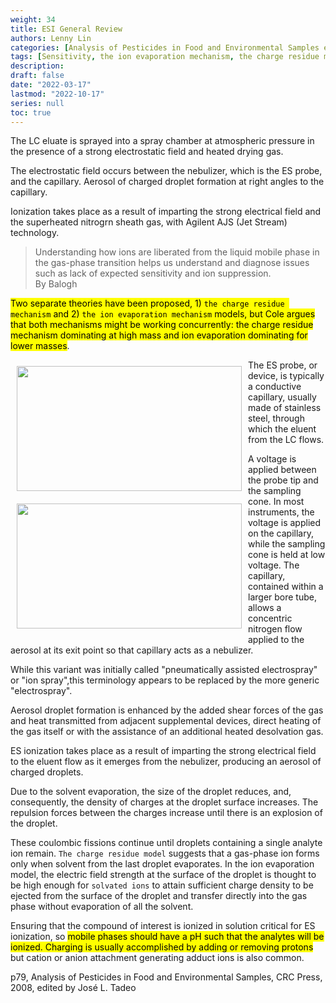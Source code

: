 ```yaml
---
weight: 34
title: ESI General Review
authors: Lenny Lin
categories: [Analysis of Pesticides in Food and Environmental Samples edited by Jose L. Tadeo]
tags: [Sensitivity, the ion evaporation mechanism, the charge residue mechanism]
description: 
draft: false
date: "2022-03-17"
lastmod: "2022-10-17"
series: null
toc: true
---
```



The LC eluate is sprayed into a spray chamber at atmospheric pressure in the presence of a strong electrostatic field and heated drying gas.  

The electrostatic field occurs between the nebulizer, which is the ES probe, and the capillary. Aerosol of charged droplet formation at right angles to the capillary. 

Ionization takes place as a result of imparting the strong electrical field and the superheated nitrogrn sheath gas, with Agilent AJS (Jet Stream) technology.


<!--more-->

> Understanding how ions are liberated from the liquid mobile phase in the gas-phase transition helps us understand and diagnose issues such as lack of expected sensitivity and ion suppression.  
> By Balogh

<mark>Two separate theories have been proposed, 1) `the charge residue mechanism` and 2) `the ion evaporation mechanism` models, but Cole argues that both mechanisms might be working concurrently: the charge residue mechanism dominating at high mass and ion evaporation dominating for lower masses</mark>.     

<img width ="360" height= "200" src = "/docs/images/Screenshot 2022-06-28 131221.png" style ="float: left" HSPACE="10" VSPACE="10"/>
<img width ="360" height= "200" src = "/docs/images/Screenshot 2022-06-28 131304.png" style ="float: left" HSPACE="10" VSPACE="10"/>
The ES probe, or device, is typically a conductive capillary, usually made of stainless steel, through which the eluent from the LC flows.   

A voltage is applied between the probe tip and the sampling cone. In most instruments, the voltage is applied on the capillary, while the sampling cone is held at low voltage. The capillary, contained within a larger bore tube, allows a concentric nitrogen flow applied to the aerosol at its exit point so that capillary acts as a nebulizer.   

While this variant was initially called "pneumatically assisted electrospray" or "ion spray",this terminology appears to be replaced by the more generic "electrospray".   

Aerosol droplet formation is enhanced by the added shear forces of the gas and heat transmitted from adjacent supplemental devices, direct heating of the gas itself or with the assistance of an additional heated desolvation gas.  

ES ionization takes place as a result of imparting the strong electrical field to the eluent flow as it emerges from the nebulizer, producing an aerosol of charged droplets.    

Due to the solvent evaporation, the size of the droplet reduces, and, consequently, the density of charges at the droplet surface increases. The repulsion forces between the charges increase until there is an explosion of the droplet.   

These coulombic fissions continue until droplets containing a single analyte ion remain. `The charge residue model` suggests that a gas-phase ion forms only when solvent from the last droplet evaporates. In the ion evaporation model, the electric field strength at the surface of the droplet is thought to be high enough for `solvated ions` to attain sufficient charge density to be ejected from the surface of the droplet and transfer directly into the gas phase without evaporation of all the solvent.   

Ensuring that the compound of interest is ionized in solution critical for ES ionization, so <mark>mobile phases should have a pH such that the analytes will be ionized. Charging is usually accomplished by adding or removing protons</mark> but cation or anion attachment generating adduct ions is also common. 


p79, Analysis of Pesticides in Food and Environmental Samples, CRC Press, 2008, edited by Jos&eacute; L. Tadeo
